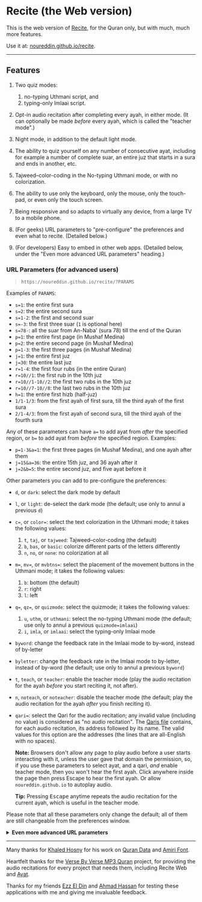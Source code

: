 # Recite (the Web version)

This is the web version of [Recite](https://github.com/noureddin/recite/tree/master), for the Quran only, but with much, much more features.

Use it at: [noureddin.github.io/recite](https://noureddin.github.io/recite).

---

## Features

1. Two quiz modes:

    1. no-typing Uthmani script, and
    2. typing-only Imlaai script.


2. Opt-in audio recitation after completing every ayah, in either mode. (It can optionally be made _before_ every ayah, which is called the "teacher mode".)

3. Night mode, in addition to the default light mode.

4. The ability to quiz yourself on any number of consecutive ayat, including for example a number of complete suar, an entire juz that starts in a sura and ends in another, etc.

5. Tajweed&ndash;color-coding in the No-typing Uthmani mode, or with no colorization.

6. The ability to use only the keyboard, only the mouse, only the touch-pad, or even only the touch screen.

7. Being responsive and so adapts to virtually any device, from a large TV to a mobile phone.

8. (For geeks) URL parameters to "pre-configure" the preferences and even what to recite. (Detailed below.)

9. (For developers) Easy to embed in other web apps. (Detailed below, under the "Even more advanced URL parameters" heading.)

### URL Parameters (for advanced users)

> `https://noureddin.github.io/recite/?PARAMS`

Examples of `PARAMS`:

- `s=1`: the entire first sura
- `s=2`: the entire second sura
- `s=1-2`: the first and second suar
- `s=-3`: the first three suar (`1` is optional here)
- `s=78-`: all the suar from An-Naba' (sura 78) till the end of the Quran
- `p=1`: the entire first page (in Mushaf Medina)
- `p=2`: the entire second page (in Mushaf Medina)
- `p=1-3`: the first three pages (in Mushaf Medina)
- `j=1`: the entire first juz
- `j=30`: the entire last juz
- `r=1-4`: the first four rubs (in the entire Quran)
- `r=10//1`: the first rub in the 10th juz
- `r=10//1-10//2`: the first two rubs in the 10th juz
- `r=10//7-10//8`: the last two rubs in the 10th juz
- `h=1`: the entire first hizb (half-juz)
- `1/1-1/3`: from the first ayah of first sura, till the third ayah of the first sura
- `2/1-4/3`: from the first ayah of second sura, till the third ayah of the fourth sura

Any of these parameters can have `a=` to add ayat from *after* the specified region, or `b=` to add ayat from *before* the specified region. Examples:

- `p=1-3&a=1`: the first three pages (in Mushaf Medina), and one ayah after them 
- `j=15&a=36`: the entire 15th juz, and 36 ayah after it
- `j=2&b=5`: the entire second juz, and five ayat before it

Other parameters you can add to pre-configure the preferences:

- `d`, or `dark`: select the dark mode by default
- `l`, or `light`: de-select the dark mode (the default; use only to annul a previous `d`)
- `c=`, or `color=`: select the text colorization in the Uthmani mode; it takes the following values:

    1. `t`, `taj`, or `tajweed`: Tajweed&ndash;color-coding (the default)
    2. `b`, `bas`, or `basic`: colorize different parts of the letters differently
    3. `n`, `no`, or `none`: no colorization at all

- `m=`, `mv=`, or `mvbtns=`: select the placement of the movement buttons in the Uthmani mode; it takes the following values:

    1. `b`: bottom (the default)
    2. `r`: right
    3. `l`: left

- `q=`, `qz=`, or `quizmode`: select the quizmode; it takes the following values:

    1. `u`, `uthm`, or `uthmani`: select the no-typing Uthmani mode (the default; use only to annul a previous `quizmode=imlaai`)
    2. `i`, `imla`, or `imlaai`: select the typing-only Imlaai mode

- `byword`: change the feedback rate in the Imlaai mode to by-word, instead of by-letter
- `byletter`: change the feedback rate in the Imlaai mode to by-letter, instead of by-word (the default; use only to annul a previous `byword`)

- `t`, `teach`, or `teacher`: enable the teacher mode (play the audio recitation for the ayah _before_ you start reciting it, not after).
- `n`, `noteach`, or `noteacher`: disable the teacher mode (the default; play the audio recitation for the ayah _after_ you finish reciting it).

- `qari=`: select the Qari for the audio recitation; any invalid value (including no value) is considered as "no audio recitation". The [Qaris file](res/qaris) contains, for each audio recitation, its address followed by its name. The valid values for this option are the addresses (the lines that are all-English with no spaces).

    **Note:** Browsers don't allow any page to play audio before a user starts interacting with it, unless the user gave that domain the permission, so, if you use these parameters to select ayat, and a qari, _and_ enable teacher mode, then you won't hear the first ayah. Click anywhere inside the page then press Escape to hear the first ayah. Or allow `noureddin.github.io` to autoplay audio.

    **Tip:** Pressing <kbd>Escape</kbd> anytime repeats the audio recitation for the current ayah, which is useful in the teacher mode.

Please note that all these parameters only change the default; all of them are still changeable from the preferences window.

<details>
<summary><b>Even more advanced URL parameters</b></summary>

<p></p>

These are not changeable from the UI, only from the URL parameters; they are too advanced and/or too specific for almost all users.

- `qariurl=`, provide the url of your preferred audio recitation server, even a locally hosted one (e.g., `http://0.0.0.0:6236`, but NOT `file:///`). Makes the Qari selector empty. But changing the Qari selector overrides this. The given URL must be a full URL where ayat audio files can be found; e.g., one can append `/001001.mp3` to the given URL and find the first ayah of the first sura.

- `dt` or `disableteacher`, to remove teacher mode selector from the UI. The Teacher mode can still be set from the URL params. Useful to force a specific value for the option in e.g. an embedding web app.

    **Warning:** It's still changeble from the JavaScript console; I couldn't disable this yet.

- `dq` or `disablequizmode`, to remove quiz mode selector from the UI. The quiz mode can still be specified from the URL params. Useful to force a specific mode in e.g. an embedding web app.

    **Warning:** It's still changeble from the JavaScript console; I couldn't disable this yet.

- `zz`, for integration into another app. Made primarily for [Zikr-uz-Zikr](https://github.com/noureddin/zz), but is generic enough to be used with other apps.

    When enabled it does the following:

    - On start, instead of the "New" button, an "Ignore" button is shown (in addition to "Repeat").
    - On start, the parent app is notified with the title of the recitation, in order to update its window's title.
    - On end, instead of showing the selectors (to select new suar or ayat), it only shows "Return" and "Repeat" buttons.
    - On end, below the ending message, a "Return" button is shown.
    - If the user changes any setting, the parent app is notified immediately.

    To use this mode, load Recite in an iframe with `zz` URL param, and implement these functions in your global (i.e., `window`) namespace:
    - `zz_show()`: called after some basic loading is finished, so the parent shows Recite's iframe.
    - `zz_done()`: called when "Return" is clicked, at the end.
    - `zz_ignore()`: called when "Ignore" is clicked, anytime.

        Unlike `zz_done()` (the "Return" button), `zz_ignore()` means that the user doesn't want to register this recitation.
        So, if you're asking the user how their recitation/memorization was, don't do that if `zz_ignore()` is called instead of `zz_done()`.

    - `zz_set_title(title)`: called on start to set the parent window's title to the current recitation content, the same as the Recite's window's title without `| رسايت` and the title appearing above the header buttons.
    - `zz_set_quizmode(uthm_or_imla)`: called when the user changes the quiz mode selector. Either `"uthm"` for Uthmani (default) or `"imla"` for Imlaai.
    - `zz_set_feedbackrate(emptystring_or_word)`: called when the user changes the feedback rate selector for the Imlaai mode. Empty string (`""`) is for by-letter (default) and `"word"` is for by-word.
    - `zz_set_tajweed(t_or_b_or_n)`: called when the user changes the text colorization selector for the Uthmani mode. `"t"` for Tajweed (default), `"b"` for Basic (parts of characters), and `"n"` for None.
    - `zz_set_dark(boolean)`: called when the user changes the dark mode checkbox. Either `true` (dark) or `false` (light).
    - `zz_set_mvbtns(b_or_r_or_l)`: called when the user changes the movement buttons for the Uthmani mode. `"b"` for Bottom (default), `"r"` for Right, and `"l"` for Left.

    You are likely to load Recite with a specific range of ayat to start the recitation immediately.

    You can check [Zikr-uz-Zikr's zz_* functions in zz.py](https://github.com/noureddin/zz/blob/gh-pages/zz.py#L757-L813).

</details>

---

Many thanks for [Khaled Hosny](https://github.com/khaledhosny/) for his work on [Quran Data](https://github.com/aliftype/quran-data) and [Amiri Font](https://www.amirifont.org/).

Heartfelt thanks for the [Verse By Verse MP3 Quran](http://www.versebyversequran.com/) project,
for providing the audio recitations for every project that needs them,
including Recite Web and [Ayat](https://quran.ksu.edu.sa/).

Thanks for my friends [Ezz El Din](https://github.com/EzzEddin) and [Ahmad Hassan](https://github.com/ahmad-h-yassin) for testing these applications with me and giving me invaluable feedback.
